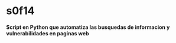 # s0f14 
__Script en Python que automatiza las busquedas de informacion y vulnerabilidades en paginas web__ 
